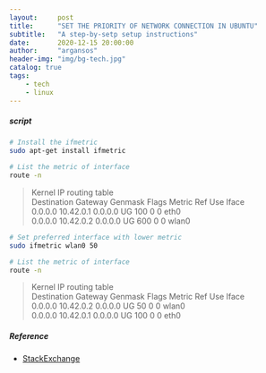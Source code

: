 ```yaml
---
layout:     post
title:      "SET THE PRIORITY OF NETWORK CONNECTION IN UBUNTU"
subtitle:   "A step-by-setp setup instructions"
date:       2020-12-15 20:00:00
author:     "argansos"
header-img: "img/bg-tech.jpg"
catalog: true
tags:
    - tech
    - linux
---
```


##### script

```bash
# Install the ifmetric
sudo apt-get install ifmetric

# List the metric of interface
route -n
```

> Kernel IP routing table<br />
> Destination     Gateway         Genmask         Flags Metric Ref    Use Iface<br />
> 0.0.0.0         10.42.0.1       0.0.0.0         UG    100    0        0 eth0<br />
> 0.0.0.0         10.42.0.2       0.0.0.0         UG    600    0        0 wlan0

```bash
# Set preferred interface with lower metric
sudo ifmetric wlan0 50

# List the metric of interface
route -n
```

> Kernel IP routing table<br />
> Destination     Gateway         Genmask         Flags Metric Ref    Use Iface<br />
> 0.0.0.0         10.42.0.2       0.0.0.0         UG    50     0        0 wlan0<br />
> 0.0.0.0         10.42.0.1       0.0.0.0         UG    100    0        0 eth0


##### Reference
* [StackExchange](https://superuser.com/questions/331720/how-do-i-set-the-priority-of-network-connections-in-ubuntu)
